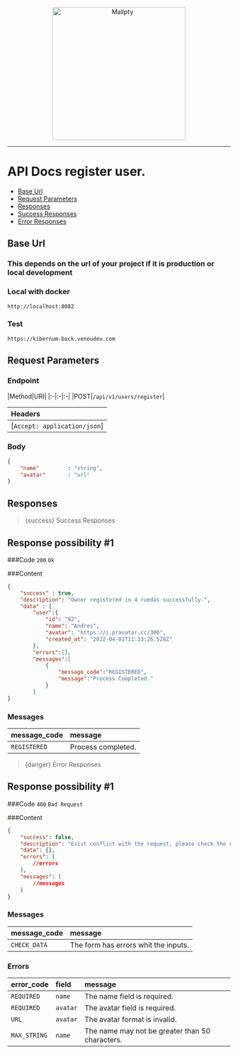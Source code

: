 <p align="center"><a href="https://colombia.kibernum.com/"><img src="	https://colombia.kibernum.com/wp-content/uploads/2019/10/logo-kibernum-nuevo-servicios-2.png" width="300" alt="Mallpty"></a>
</p>

*** 

# API Docs register user.

- [Base Url](#base_url)
- [Request Parameters](#request_parameters)
- [Responses](#response)
- [Success Responses](#success)
- [Error Responses](#error)

<a name="base_url"></a>
## Base Url
### This depends on the url of your project if it is production or local development

### Local with docker
```text
http://localhost:8082
```

### Test
```text
https://kibernum-back.venoudev.com
```

<a name="request_parameters"></a>
## Request Parameters

### Endpoint

|Method|URI|
|:-|:-|:-|
|POST|`/api/v1/users/register`|

|Headers|
|:-|
|[`Accept: application/json`]|

### Body 

```json
{
    "name"         : "string", 
    "avatar"       : "url"
}
```

<a name="response"></a>

## Responses

<a name="success"></a>

> {success} Success Responses

## Response possibility #1

<larecipe-progress type="success" :value="100"></larecipe-progress>


###Code `200` `Ok`

###Content

```json
{
    "success" : true,
    "description": "Owner registered in 4 ruedas successfully.",
    "data" : {
        "user":{
            "id": "92",
            "name": "Andres",
            "avatar": "https://i.pravatar.cc/300",
            "created_at": "2022-04-01T11:33:26.528Z"
        },
        "errors":[],
        "messages":[
            {
                "message_code":"REGISTERED", 
                "message":"Process Completed."
            }
        ]
}
```
### Messages

<larecipe-badge type="info" circle icon="fa fa-commenting-o"></larecipe-badge> 

|message_code|message|
|:-|:-|
|`REGISTERED`|Process completed.|


<a name="error"></a>

> {danger} Error Responses

## Response possibility #1

<larecipe-progress type="danger" :value="100"></larecipe-progress>


###Code `400` `Bad Request`

###Content

```json
{
    "success": false,
    "description": "Exist conflict with the request, please check the errors or messages.",
    "data": {},
    "errors": [
        //errors
    ],
    "messages": [
        //messages
    ]
}
``` 

### Messages

<larecipe-badge type="info" circle icon="fa fa-commenting-o"></larecipe-badge> 

|message_code|message|
|:-|:-|
|`CHECK_DATA`|The form has errors whit the inputs.|

### Errors

<larecipe-badge type="danger" circle icon="fa fa-exclamation-triangle"></larecipe-badge> 

|error_code|field|message|
|:-|:-|:-|
|`REQUIRED`|`name`|The name field is required.|
|`REQUIRED`|`avatar`|The avatar field is required.|
|`URL`|`avatar`|The avatar format is invalid.|
|`MAX_STRING`|`name`|The name may not be greater than 50 characters.|



